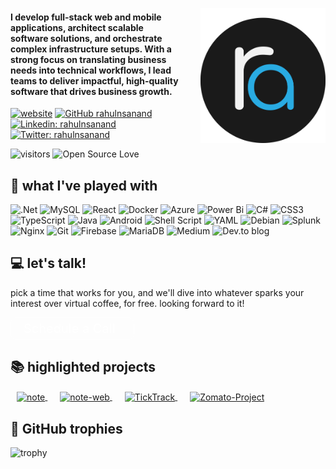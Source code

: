 
<link rel="stylesheet" href="https://cdnjs.cloudflare.com/ajax/libs/font-awesome/6.6.0/css/all.min.css" integrity="sha512-Kc323vGBEqzTmouAECnVceyQqyqdsSiqLQISBL29aUW4U/M7pSPA/gEUZQqv1cwx4OnYxTxve5UMg5GT6L4JJg==" crossorigin="anonymous" referrerpolicy="no-referrer" />
<style>
    .custom-button {
        color: white;
        font-size: 20px;
        padding: 5px 20px;
        text-decoration: none;
        display: inline-block; 
        transition: background-color 0.3s ease, color 0.3s ease;
        border: 1px solid white;
        border-radius: 10px;
    }
    .custom-button:hover {
        background-color: #008CBA;
        color: white;
    }
    .custom-button i {
        padding-left: 10px;
    }
</style>

<a href="https://rahulanand.in" target="_blank"><img align='right' src="/assets/rahul_badge_v4.svg" width="200" style="padding-left:30px; padding-bottom:30px"></a> 

<h4>
I develop full-stack web and mobile applications, architect scalable software solutions, and orchestrate complex infrastructure setups. With a strong focus on translating business needs into technical workflows, I lead teams to deliver impactful, high-quality software that drives business growth.
</h4>

[![website](https://img.shields.io/badge/Website-46a2f1.svg?&style=flat-square&logo=Google-Chrome&logoColor=white&link=https://rahulanand.in/)](https://rahulanand.in/) [![GitHub rahulnsanand](https://img.shields.io/github/followers/rahulnsanand?label=follow&style=social)](https://github.com/rahulnsanand) [![Linkedin: rahulnsanand](https://img.shields.io/badge/-rahulnsanand-blue?style=flat-square&logo=Linkedin&logoColor=white&link=https://www.linkedin.com/in/thaianebraga/)](https://www.linkedin.com/in/rahulnsanand/) [![Twitter: rahulnsanand](https://img.shields.io/twitter/follow/rahulnsanand?style=social)](https://twitter.com/rahulnsanand)

![visitors](https://visitor-badge.laobi.icu/badge?page_id=rahulnsanand.visitor-badge) ![Open Source Love](https://badges.frapsoft.com/os/v1/open-source.svg?v=102)

## 🎡 what I've played with

![.Net](https://img.shields.io/badge/.NET-5C2D91?style=for-the-badge&logo=.net&logoColor=white) ![MySQL](https://img.shields.io/badge/mysql-4479A1.svg?style=for-the-badge&logo=mysql&logoColor=white) ![React](https://img.shields.io/badge/react-%2320232a.svg?style=for-the-badge&logo=react&logoColor=%2361DAFB) ![Docker](https://img.shields.io/badge/docker-%230db7ed.svg?style=for-the-badge&logo=docker&logoColor=white) ![Azure](https://img.shields.io/badge/azure-%230072C6.svg?style=for-the-badge&logo=microsoftazure&logoColor=white) ![Power Bi](https://img.shields.io/badge/power_bi-F2C811?style=for-the-badge&logo=powerbi&logoColor=black) ![C#](https://img.shields.io/badge/c%23-%23239120.svg?style=for-the-badge&logo=csharp&logoColor=white) ![CSS3](https://img.shields.io/badge/css3-%231572B6.svg?style=for-the-badge&logo=css3&logoColor=white) ![TypeScript](https://img.shields.io/badge/typescript-%23007ACC.svg?style=for-the-badge&logo=typescript&logoColor=white) ![Java](https://img.shields.io/badge/java-%23ED8B00.svg?style=for-the-badge&logo=openjdk&logoColor=white) ![Android](https://img.shields.io/badge/Android-3DDC84?style=for-the-badge&logo=android&logoColor=white) ![Shell Script](https://img.shields.io/badge/shell_script-%23121011.svg?style=for-the-badge&logo=gnu-bash&logoColor=white) ![YAML](https://img.shields.io/badge/yaml-%23ffffff.svg?style=for-the-badge&logo=yaml&logoColor=151515) ![Debian](https://img.shields.io/badge/Debian-D70A53?style=for-the-badge&logo=debian&logoColor=white) ![Splunk](https://img.shields.io/badge/splunk-%23000000.svg?style=for-the-badge&logo=splunk&logoColor=white) ![Nginx](https://img.shields.io/badge/nginx-%23009639.svg?style=for-the-badge&logo=nginx&logoColor=white) ![Git](https://img.shields.io/badge/git-%23F05033.svg?style=for-the-badge&logo=git&logoColor=white) ![Firebase](https://img.shields.io/badge/firebase-a08021?style=for-the-badge&logo=firebase&logoColor=ffcd34) ![MariaDB](https://img.shields.io/badge/MariaDB-003545?style=for-the-badge&logo=mariadb&logoColor=white) ![Medium](https://img.shields.io/badge/Medium-12100E?style=for-the-badge&logo=medium&logoColor=white) ![Dev.to blog](https://img.shields.io/badge/dev.to-0A0A0A?style=for-the-badge&logo=dev.to&logoColor=white)

## 💻 let's talk!

pick a time that works for you, and we'll dive into whatever sparks your interest over virtual coffee, for free. looking forward to it!

<a class="custom-button" href="https://calendly.com/rahulnsanand/30min" alt="meet_link">
    Schedule a Call <i class="fa-solid fa-calendar-plus"></i>
</a>

## 📚 highlighted projects
<div >

  <a href="https://github.com/rahulnsanand/note" style="padding: 10px">
    <img align="center" src="https://github-readme-stats.vercel.app/api/pin/?username=rahulnsanand&repo=note&show_icons=true&line_height=27&title_color=6aa6f8&text_color=8a919a&icon_color=6aa6f8&bg_color=22272e" alt="note"/>
  </a>

  <a href="https://github.com/rahulnsanand/note-web" style="padding: 10px">
    <img align="center" src="https://github-readme-stats.vercel.app/api/pin/?username=rahulnsanand&repo=note-web&show_icons=true&line_height=27&title_color=6aa6f8&text_color=8a919a&icon_color=6aa6f8&bg_color=22272e" alt="note-web" />
  </a>

  <a href="https://github.com/rahulnsanand/TickTrack" style="padding: 10px">
    <img align="center" src="https://github-readme-stats.vercel.app/api/pin/?username=rahulnsanand&repo=TickTrack&show_icons=true&line_height=27&title_color=6aa6f8&text_color=8a919a&icon_color=6aa6f8&bg_color=22272e" alt="TickTrack" />
  </a>  

  <a href="https://github.com/rahulnsanand/Zomato-Project" style="padding: 10px">
    <img align="center" src="https://github-readme-stats.vercel.app/api/pin/?username=rahulnsanand&repo=Zomato-Project&show_icons=true&line_height=27&title_color=6aa6f8&text_color=8a919a&icon_color=6aa6f8&bg_color=22272e" alt="Zomato-Project" />
  </a>

</div>


## 🎀 GitHub trophies
![trophy](https://github-profile-trophy.vercel.app/?username=rahulnsanand&theme=nord&column=7&rank=SSS,SS,S,AAA,AA,A,B,SECRET)
